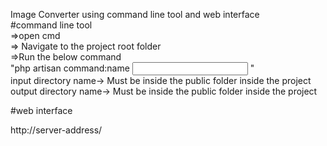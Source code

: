 Image Converter using command line tool and web interface
<br/>
#command line tool
<br/>
=>open cmd
<br/>
=> Navigate to the project root folder
<br/>
=>Run the below command
<br/>
"php artisan command:name <input directory name> <output directory name> <width> <height> <quality>"
<br/>
input directory name-> Must be inside the public folder inside the project
<br/>
output directory name-> Must be inside the public folder inside the project
<br/>

#web interface

http://server-address/